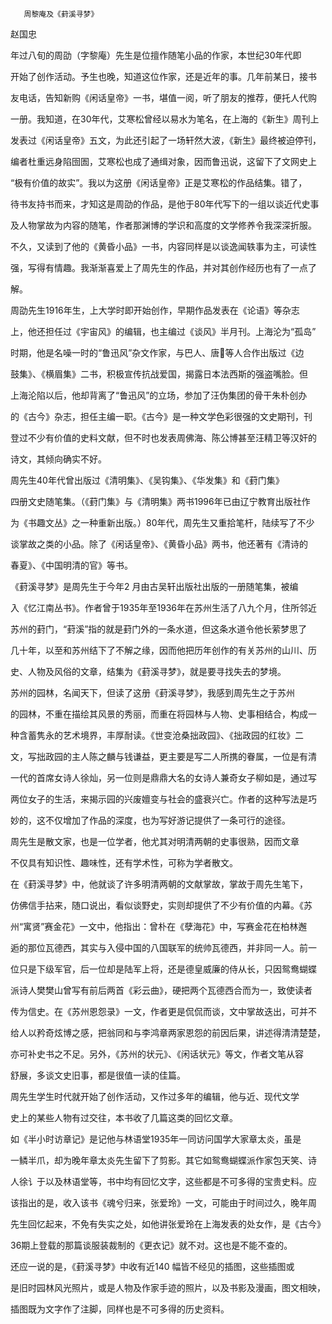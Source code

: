        周黎庵及《葑溪寻梦》 

  赵国忠

  年过八旬的周劭（字黎庵）先生是位擅作随笔小品的作家，本世纪30年代即

 开始了创作活动。予生也晚，知道这位作家，还是近年的事。几年前某日，接书

 友电话，告知新购《闲话皇帝》一书，堪值一阅，听了朋友的推荐，便托人代购

 一册。我知道，在30年代，艾寒松曾经以易水为笔名，在上海的《新生》周刊上

 发表过《闲话皇帝》五文，为此还引起了一场轩然大波，《新生》最终被迫停刊，

 编者杜重远身陷囹圄，艾寒松也成了通缉对象，因而鲁迅说，这留下了文网史上

 “极有价值的故实”。我以为这册《闲话皇帝》正是艾寒松的作品结集。错了，

 待书友持书而来，才知这是周劭的作品，是他于80年代写下的一组以谈近代史事

 及人物掌故为内容的随笔，作者那渊博的学识和高度的文学修养令我深深折服。

 不久，又读到了他的《黄昏小品》一书，内容同样是以谈逸闻轶事为主，可读性

 强，写得有情趣。我渐渐喜爱上了周先生的作品，并对其创作经历也有了一点了

 解。

  周劭先生1916年生，上大学时即开始创作，早期作品发表在《论语》等杂志

 上，他还担任过《宇宙风》的编辑，也主编过《谈风》半月刊。上海沦为“孤岛”

 时期，他是名噪一时的“鲁迅风”杂文作家，与巴人、唐等人合作出版过《边

 鼓集》、《横眉集》二书，积极宣传抗战爱国，揭露日本法西斯的强盗嘴脸。但

 上海沦陷以后，他却背离了“鲁迅风”的立场，参加了汪伪集团的骨干朱朴创办

 的《古今》杂志，担任主编一职。《古今》是一种文学色彩很强的文史期刊，刊

 登过不少有价值的史料文献，但不时也发表周佛海、陈公博甚至汪精卫等汉奸的

 诗文，其倾向确实不好。

  周先生40年代曾出版过《清明集》、《吴钩集》、《华发集》和《葑门集》

 四册文史随笔集。（《葑门集》与《清明集》两书1996年已由辽宁教育出版社作

 为《书趣文丛》之一种重新出版。）80年代，周先生又重拾笔杆，陆续写了不少

 谈掌故之类的小品。除了《闲话皇帝》、《黄昏小品》两书，他还著有《清诗的

 春夏》、《中国明清的官》等书。

  《葑溪寻梦》是周先生于今年2 月由古吴轩出版社出版的一册随笔集，被编

 入《忆江南丛书》。作者曾于1935年至1936年在苏州生活了八九个月，住所邻近

 苏州的葑门，“葑溪”指的就是葑门外的一条水道，但这条水道令他长萦梦思了

 几十年，以至和苏州结下了不解之缘，因而他把历年创作的有关苏州的山川、历

 史、人物及风俗的文章，结集为《葑溪寻梦》，就是要寻找失去的梦境。

  苏州的园林，名闻天下，但读了这册《葑溪寻梦》，我感到周先生之于苏州

 的园林，不重在描绘其风景的秀丽，而重在将园林与人物、史事相结合，构成一

 种含蓄隽永的艺术境界，丰厚耐读。《世变沧桑拙政园》、《拙政园的红妆》二

 文，写拙政园的主人陈之麟与钱谦益，更主要是写二人所携的眷属，一位是有清

 一代的首席女诗人徐灿，另一位则是鼎鼎大名的女诗人兼奇女子柳如是，通过写

 两位女子的生活，来揭示园的兴废嬗变与社会的盛衰兴亡。作者的这种写法是巧

 妙的，这不仅增加了作品的深度，也为写好游记提供了一条可行的途径。

  周先生是散文家，也是一位学者，他尤其对明清两朝的史事很熟，因而文章

 不仅具有知识性、趣味性，还有学术性，可称为学者散文。

  在《葑溪寻梦》中，他就谈了许多明清两朝的文献掌故，掌故于周先生笔下，

 仿佛信手拈来，随口说出，看似谈野史，实则却提供了不少有价值的内幕。《苏

 州“寓贤”赛金花》一文中，他指出：曾朴在《孽海花》中，写赛金花在柏林邂

 逅的那位瓦德西，其实与入侵中国的八国联军的统帅瓦德西，并非同一人。前一

 位只是下级军官，后一位却是陆军上将，还是德皇威廉的侍从长，只因鸳鸯蝴蝶

 派诗人樊樊山曾写有前后两首《彩云曲》，硬把两个瓦德西合而为一，致使读者

 传为信史。在《苏州恩怨录》一文，作者更是侃侃而谈，文中掌故迭出，可并不

 给人以矜奇炫博之感，把翁同和与李鸿章两家恩怨的前因后果，讲述得清清楚楚，

 亦可补史书之不足。另外，《苏州的状元》、《闲话状元》等文，作者文笔从容

 舒展，多谈文史旧事，都是很值一读的佳篇。

  周先生学生时代就开始了创作活动，又作过多年的编辑，他与近、现代文学

 史上的某些人物有过交往，本书收了几篇这类的回忆文章。

  如《半小时访章记》是记他与林语堂1935年一同访问国学大家章太炎，虽是

 一鳞半爪，却为晚年章太炎先生留下了剪影。其它如鸳鸯蝴蝶派作家包天笑、诗

 人徐讠于以及林语堂等，书中均有回忆文字，这些都是不可多得的宝贵史料。应

 该指出的是，收入该书《魂兮归来，张爱玲》一文，可能由于时间过久，晚年周

 先生回忆起来，不免有失实之处，如他讲张爱玲在上海发表的处女作，是《古今》

 36期上登载的那篇谈服装裁制的《更衣记》就不对。这也是不能不查的。

  还应一说的是，《葑溪寻梦》中收有近140 幅皆不经见的插图，这些插图或

 是旧时园林风光照片，或是人物及作家手迹的照片，以及书影及漫画，图文相映，

 插图既为文字作了注脚，同样也是不可多得的历史资料。  

